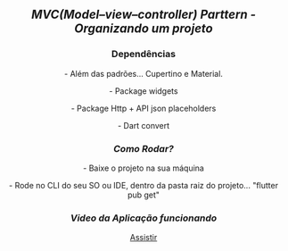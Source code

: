 <div align="center">
    <h2><i>MVC(Model–view–controller) Parttern - Organizando um projeto</i></h2>
</div>

<div align="center">
    <h3>Dependências</h3>
    <p>- Além das padrões... Cupertino e Material.</P>
    <p>- Package widgets</p>
    <p>- Package Http + API json placeholders</p>
    <p>- Dart convert</p>
</div>

<div align="center">
    <h3><i>Como Rodar?</i></h3>
    <p>- Baixe o projeto na sua máquina</p>
    <p>- Rode no CLI do seu SO ou IDE, dentro da pasta raiz do projeto... "flutter pub get"</p>
</div>

<div align="center">
    <h3><i>Video da Aplicação funcionando</i></h3>
    
[Assistir](https://youtu.be/PFCTfZRCCYw)
    
</div>
